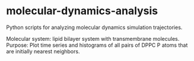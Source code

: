 # molecular-dynamics-analysis

Python scripts for analyzing molecular dynamics simulation trajectories.

Molecular system: lipid bilayer system with transmembrane molecules.
Purpose: Plot time series and histograms of all pairs of DPPC P atoms that are initially nearest neighbors.
